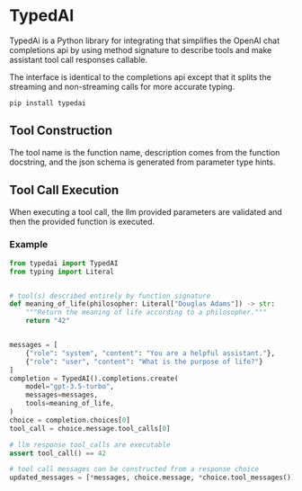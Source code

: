 # TypedAI

TypedAi is a Python library for integrating that simplifies the OpenAI chat completions api by using method signature to 
describe tools and make assistant tool call responses callable.

The interface is identical to the completions api except that it splits the streaming and non-streaming calls for
more accurate typing.

```pip install typedai```

## Tool Construction
The tool name is the function name, description comes from the function docstring, and the json schema is generated from 
parameter type hints.

## Tool Call Execution

When executing a tool call, the llm provided parameters are validated and then the provided function 
is executed. 

### Example

```python
from typedai import TypedAI
from typing import Literal


# tool(s) described entirely by function signature
def meaning_of_life(philosopher: Literal["Douglas Adams"]) -> str:
    """Return the meaning of life according to a philosopher."""
    return "42"


messages = [
    {"role": "system", "content": "You are a helpful assistant."},
    {"role": "user", "content": "What is the purpose of life?"}
]
completion = TypedAI().completions.create(
    model="gpt-3.5-turbo",
    messages=messages,
    tools=meaning_of_life,
)
choice = completion.choices[0]
tool_call = choice.message.tool_calls[0]

# llm response tool_calls are executable
assert tool_call() == 42

# tool call messages can be constructed from a response choice
updated_messages = [*messages, choice.message, *choice.tool_messages()]
```


